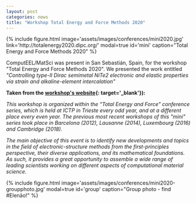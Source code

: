 ```yaml
---
layout: post
categories: news
title: "Workshop Total Energy and Force Methods 2020"
---
```


<div class="col-md-5 float-left mr-2">
{% include figure.html image='assets/images/conferences/mini2020.jpg' link='http://totalenergy2020.dipc.org/' modal=true id='mini' caption="Total Energy and Force Methods 2020" %}
</div>

ComputEEL/MatSci was present in San Sebastián, Spain, for the workshop "Total Energy and Force Methods 2020". We presented the work entitled *"Controlling type-II Dirac semimetal NiTe2 electronic and elastic properties via strain and alkaline-element intercalation"*

**Taken from the [workshop's website](http://totalenergy2020.dipc.org/){: target='_blank'}):**

*This workshop is organized within the “Total Energy and Force” conference series, which is held at ICTP in Trieste every odd year, and at a different place every even year. The previous most recent workshops of this "mini" series took place in Barcelona (2012), Lausanne (2014), Luxembourg (2016) and Cambridge (2018).*

*The main objective of this event is to identify new developments and topics in the field of electronic-structure methods from the first-principles perspective, their diverse applications, and its mathematical foundations. As such, it provides a great opportunity to assemble a wide range of leading scientists working on different aspects of computational material science.*

<div class="col-md-12 float-left mr-2">
{% include figure.html image='assets/images/conferences/mini2020-groupphoto.jpg' modal=true id='group' caption="Group photo - find #Elenão!" %}
</div>
